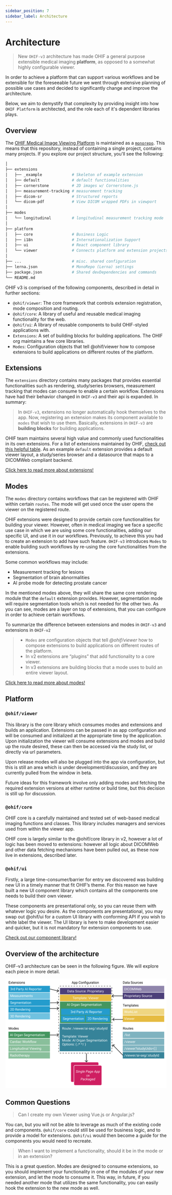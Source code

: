 ```yaml
---
sidebar_position: 7
sidebar_label: Architecture
---
```


# Architecture


>New `OHIF-v3` architecture has made OHIF a general purpose extensible medical imaging **platform**, as opposed to a somewhat highly configurable viewer.

In order to achieve a platform that can support various workflows and be extensible for the foreseeable future we went through extensive planning of possible use cases and decided to significantly change and improve the architecture.


Below, we aim to demystify that complexity by providing insight into how `OHIF Platform` is
architected, and the role each of it's dependent libraries plays.



## Overview

The [OHIF Medical Image Viewing Platform][viewers-project] is maintained as a
[`monorepo`][monorepo]. This means that this repository, instead of containing a
single project, contains many projects. If you explore our project structure,
you'll see the following:

```bash
│
├── extensions
│   ├── _example             # Skeleton of example extension
│   ├── default              # default functionalities
│   ├── cornerstone          # 2D images w/ Cornerstone.js
│   ├── measurement-tracking # measurement tracking
│   ├── dicom-sr             # Structured reports
│   └── dicom-pdf            # View DICOM wrapped PDFs in viewport
│
├── modes
│   └── longitudinal         # longitudinal measurement tracking mode
│
├── platform
│   ├── core                 # Business Logic
│   ├── i18n                 # Internationalization Support
│   ├── ui                   # React component library
│   └── viewer               # Connects platform and extension projects
│
├── ...                      # misc. shared configuration
├── lerna.json               # MonoRepo (Lerna) settings
├── package.json             # Shared devDependencies and commands
└── README.md
```

OHIF v3 is comprised of the following components, described in detail in further sections:

- `@ohif/viewer`: The core framework that controls extension registration, mode composition and routing.
- `@ohif/core`: A library of useful and reusable medical imaging functionality for the web.
- `@ohif/ui`: A library of reusable components to build OHIF-styled applications with.
- `Extensions`: A set of building blocks for building applications. The OHIF org maintains a few core libraries.
- `Modes`: Configuration objects that tell @ohif/viewer how to compose extensions to build applications on different routes of the platform.





## Extensions
The `extensions` directory contains many packages that provides essential
functionalities such as rendering, study/series browsers, measurement tracking that modes
can consume to enable a certain workflow. Extensions have had their behavior changed
in `OHIF-v3` and their api is expanded. In summary:

>In `OHIF-v3`, extensions no longer automatically hook themselves to the app. Now,
>registering an extension makes its component available to `modes` that wish to use them.
> Basically, extensions in `OHIF-v3` are **building blocks** for building applications.


OHIF team maintains several high value and commonly used functionalities in its
own extensions. For a list of extensions maintained by OHIF,
[check out this helpful table](./extensions/index.md#maintained-extensions).
As an example `default` extension provides a default viewer layout,
a study/series browser and a datasource that maps to a DICOMWeb compliant backend.


[Click here to read more about extensions!](./extensions/index.md)














## Modes

The `modes` directory contains workflows that can be registered with OHIF
within certain `routes`. The mode will get used once the user opens the viewer
on the registered route.

OHIF extensions were designed to provide certain core functionalities for building
your viewer. However, often in medical imaging we face a specific use case
in which we are using some core functionalities, adding our specific UI, and
use it in our workflows. Previously, to achieve this you had to create an
extension to add have such feature. `OHIF-v3` introduces `Modes` to enable
building such workflows by re-using the core functionalities from the extensions.

Some common workflows may include:

- Measurement tracking for lesions
- Segmentation of brain abnormalities
- AI probe mode for detecting prostate cancer

In the mentioned modes above, they will share the same core rendering module that
the `default` extension provides. However, segmentation mode will require
segmentation tools which is not needed for the other two.
As you can see, modes are a layer on top of extensions, that you
can configure in order to achieve certain workflows.

To summarize the difference between extensions and modes in `OHIF-v3` and extensions in `OHIF-v2`

> - `Modes` are configuration objects that tell *@ohif/viewer* how to compose extensions to build applications on different routes of the platform.
> - In v2 extensions are “plugins” that add functionality to a core viewer.
> - In v3 extensions are building blocks that a mode uses to build an entire viewer layout.

[Click here to read more about modes!](./modes/index.md)



## Platform

### `@ohif/viewer`

This library is the core library which consumes modes and extensions and builds an application. Extensions can be passed in as app configuration and will be consumed and initialized at the appropriate time by the application. Upon initialization the viewer will consume extensions and modes and build up the route desired, these can then be accessed via the study list, or directly via url parameters.

Upon release modes will also be plugged into the app via configuration, but this is still an area which is under development/discussion, and they are currently pulled from the window in beta.

Future ideas for this framework involve only adding modes and fetching the required extension versions at either runtime or build time, but this decision is still up for discussion.

### `@ohif/core`
OHIF core is a carefully maintained and tested set of web-based medical imaging functions and classes. This library includes managers and services used from within the viewer app.

OHIF core is largely similar to the @ohif/core library in v2, however a lot of logic has been moved to extensions:
 however all logic about DICOMWeb and other data fetching mechanisms have been pulled out, as these now live in extensions, described later.




### `@ohif/ui`
Firstly, a large time-consumer/barrier for entry we discovered was building new UI in a timely manner that fit OHIF’s theme. For this reason we have built a new UI component library which contains all the components one needs to build their own viewer.

These components are presentational only, so you can reuse them with whatever logic you desire. As the components are presentational, you may swap out @ohif/ui for a custom UI library with conforming API if you wish to white label the viewer. The UI library is here to make development easier and quicker, but it is not mandatory for extension components to use.

[Check out our component library!](https://react.ohif.org/)





## Overview of the architecture
OHIF-v3 architecture can be seen in the following figure. We will explore each
piece in more detail.

![mode-archs](./assets/img/mode-archs.png)









## Common Questions


> Can I create my own Viewer using Vue.js or Angular.js?

You can, but you will not be able to leverage as much of the existing code and
components. `@ohif/core` could still be used for business logic, and to provide
a model for extensions. `@ohif/ui` would then become a guide for the components
you would need to recreate.


> When I want to implement a functionality, should it be in the mode or in an extension?

This is a great question. Modes are designed to consume extensions, so you should implement
your functionality in one of the modules of your new extension,  and let the mode to consume it.
 This way, in future, if you needed another mode that utilizes the same functionality, you can easily
 hook the extension to the new mode as well.

<!--
  Links
  -->

<!-- prettier-ignore-start -->
[monorepo]: https://github.com/OHIF/Viewers/issues/768
[viewers-project]: https://github.com/OHIF/Viewers
[viewer-npm]: https://www.npmjs.com/package/@ohif/viewer
[pwa]: https://developers.google.com/web/progressive-web-apps/
[configuration]: ./configuring/index.md
[extensions]: ./extensions/index.md
[core-github]: https://github.com/OHIF/viewers/platform/core
[ui-github]: https://github.com/OHIF/Viewers/tree/master/platform/ui
<!-- prettier-ignore-end -->
